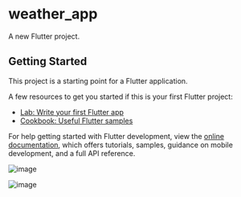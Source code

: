 # weather_app

A new Flutter project.

## Getting Started

This project is a starting point for a Flutter application.

A few resources to get you started if this is your first Flutter project:

- [Lab: Write your first Flutter app](https://docs.flutter.dev/get-started/codelab)
- [Cookbook: Useful Flutter samples](https://docs.flutter.dev/cookbook)

For help getting started with Flutter development, view the
[online documentation](https://docs.flutter.dev/), which offers tutorials,
samples, guidance on mobile development, and a full API reference.

![image](https://user-images.githubusercontent.com/98304052/193553795-57b537c5-3f62-4788-8006-948485d80a17.png)


![image](https://user-images.githubusercontent.com/98304052/193553821-dc08680c-6994-4b22-9856-d68b395f861b.png)
